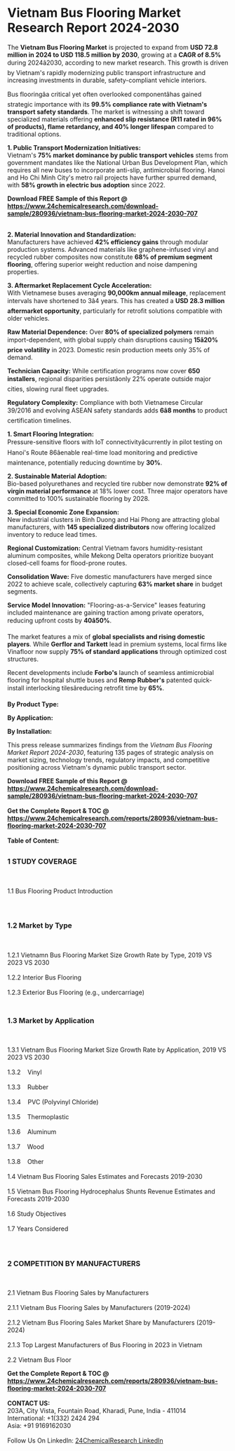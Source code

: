 <h1>Vietnam Bus Flooring   Market Research Report 2024-2030</h1><p>The <strong>Vietnam Bus Flooring Market</strong> is projected to expand from <strong>USD 72.8 million in 2024 to USD 118.5 million by 2030</strong>, growing at a <strong>CAGR of 8.5%</strong> during 2024â2030, according to new market research. This growth is driven by Vietnam's rapidly modernizing public transport infrastructure and increasing investments in durable, safety-compliant vehicle interiors.</p><p>Bus flooringâa critical yet often overlooked componentâhas gained strategic importance with its <strong>99.5% compliance rate with Vietnam's transport safety standards</strong>. The market is witnessing a shift toward specialized materials offering <strong>enhanced slip resistance (R11 rated in 96% of products), flame retardancy, and 40% longer lifespan</strong> compared to traditional options.</p><p><strong>1. Public Transport Modernization Initiatives:</strong><br>
Vietnam's <strong>75% market dominance by public transport vehicles</strong> stems from government mandates like the National Urban Bus Development Plan, which requires all new buses to incorporate anti-slip, antimicrobial flooring. Hanoi and Ho Chi Minh City's metro rail projects have further spurred demand, with <strong>58% growth in electric bus adoption</strong> since 2022.</p><div><b>Download FREE Sample of this Report @ 
            <a href="https://www.24chemicalresearch.com/download-sample/280936/vietnam-bus-flooring-market-2024-2030-707">
            https://www.24chemicalresearch.com/download-sample/280936/vietnam-bus-flooring-market-2024-2030-707</a></b></div><br><p><strong>2. Material Innovation and Standardization:</strong><br>
Manufacturers have achieved <strong>42% efficiency gains</strong> through modular production systems. Advanced materials like graphene-infused vinyl and recycled rubber composites now constitute <strong>68% of premium segment flooring</strong>, offering superior weight reduction and noise dampening properties.</p><p><strong>3. Aftermarket Replacement Cycle Acceleration:</strong><br>
With Vietnamese buses averaging <strong>90,000km annual mileage</strong>, replacement intervals have shortened to 3â4 years. This has created a <strong>USD 28.3 million aftermarket opportunity</strong>, particularly for retrofit solutions compatible with older vehicles.</p><p><strong>Raw Material Dependence:</strong> Over <strong>80% of specialized polymers</strong> remain import-dependent, with global supply chain disruptions causing <strong>15â20% price volatility</strong> in 2023. Domestic resin production meets only 35% of demand.</p><p><strong>Technician Capacity:</strong> While certification programs now cover <strong>650 installers</strong>, regional disparities persistâonly 22% operate outside major cities, slowing rural fleet upgrades.</p><p><strong>Regulatory Complexity:</strong> Compliance with both Vietnamese Circular 39/2016 and evolving ASEAN safety standards adds <strong>6â8 months</strong> to product certification timelines.</p><p><strong>1. Smart Flooring Integration:</strong><br>
Pressure-sensitive floors with IoT connectivityâcurrently in pilot testing on Hanoi's Route 86âenable real-time load monitoring and predictive maintenance, potentially reducing downtime by <strong>30%</strong>.</p><p><strong>2. Sustainable Material Adoption:</strong><br>
Bio-based polyurethanes and recycled tire rubber now demonstrate <strong>92% of virgin material performance</strong> at 18% lower cost. Three major operators have committed to 100% sustainable flooring by 2028.</p><p><strong>3. Special Economic Zone Expansion:</strong><br>
New industrial clusters in Binh Duong and Hai Phong are attracting global manufacturers, with <strong>145 specialized distributors</strong> now offering localized inventory to reduce lead times.</p><p><strong>Regional Customization:</strong> Central Vietnam favors humidity-resistant aluminum composites, while Mekong Delta operators prioritize buoyant closed-cell foams for flood-prone routes.</p><p><strong>Consolidation Wave:</strong> Five domestic manufacturers have merged since 2022 to achieve scale, collectively capturing <strong>63% market share</strong> in budget segments.</p><p><strong>Service Model Innovation:</strong> "Flooring-as-a-Service" leases featuring included maintenance are gaining traction among private operators, reducing upfront costs by <strong>40â50%</strong>.</p><p>The market features a mix of <strong>global specialists and rising domestic players</strong>. While <strong>Gerflor and Tarkett</strong> lead in premium systems, local firms like Vinafloor now supply <strong>75% of standard applications</strong> through optimized cost structures.</p><p>Recent developments include <strong>Forbo's</strong> launch of seamless antimicrobial flooring for hospital shuttle buses and <strong>Remp Rubber's</strong> patented quick-install interlocking tilesâreducing retrofit time by <strong>65%</strong>.</p><p><strong>By Product Type:</strong></p><p><strong>By Application:</strong></p><p><strong>By Installation:</strong></p><p>This press release summarizes findings from the <em>Vietnam Bus Flooring Market Report 2024-2030</em>, featuring 135 pages of strategic analysis on market sizing, technology trends, regulatory impacts, and competitive positioning across Vietnam's dynamic public transport sector.</p><div><b>Download FREE Sample of this Report @ 
            <a href="https://www.24chemicalresearch.com/download-sample/280936/vietnam-bus-flooring-market-2024-2030-707">
            https://www.24chemicalresearch.com/download-sample/280936/vietnam-bus-flooring-market-2024-2030-707</a></b></div><br><div><b>Get the Complete Report & TOC @ 
            <a href="https://www.24chemicalresearch.com/reports/280936/vietnam-bus-flooring-market-2024-2030-707">
            https://www.24chemicalresearch.com/reports/280936/vietnam-bus-flooring-market-2024-2030-707</a></b></div><br>
            <b>Table of Content:</b><p><h2><span style="font-size:16px"><strong>1 STUDY COVERAGE</strong></span></h2><br />
<p>1.1 Bus Flooring   Product Introduction</p><br />
<h2><span style="font-size:16px"><strong>1.2 Market by Type</strong></span></h2><br />
<p>1.2.1 Vietnamn Bus Flooring   Market Size Growth Rate by Type, 2019 VS 2023 VS 2030<br /><br />
1.2.2 Interior Bus Flooring&nbsp;&nbsp; &nbsp;<br /><br />
1.2.3 Exterior Bus Flooring (e.g., undercarriage)<br /><br />
<h2><span style="font-size:16px"><strong>1.3 Market by Application</strong></span></h2><br />
<p>1.3.1 Vietnam Bus Flooring   Market Size Growth Rate by Application, 2019 VS 2023 VS 2030<br /><br />
1.3.2&nbsp;&nbsp; &nbsp;Vinyl<br /><br />
1.3.3&nbsp;&nbsp; &nbsp;Rubber<br /><br />
1.3.4&nbsp;&nbsp; &nbsp;PVC (Polyvinyl Chloride)<br /><br />
1.3.5&nbsp;&nbsp; &nbsp;Thermoplastic<br /><br />
1.3.6&nbsp;&nbsp; &nbsp;Aluminum<br /><br />
1.3.7&nbsp;&nbsp; &nbsp;Wood<br /><br />
1.3.8&nbsp;&nbsp; &nbsp;Other<br /><br />
1.4 Vietnam Bus Flooring   Sales Estimates and Forecasts 2019-2030<br /><br />
1.5 Vietnam Bus Flooring   Hydrocephalus Shunts Revenue Estimates and Forecasts 2019-2030<br /><br />
1.6 Study Objectives<br /><br />
1.7 Years Considered</p><br />
<h2><span style="font-size:16px"><strong>2 COMPETITION BY MANUFACTURERS</strong></span></h2><br />
<p>2.1 Vietnam Bus Flooring   Sales by Manufacturers<br /><br />
2.1.1 Vietnam Bus Flooring   Sales by Manufacturers (2019-2024)<br /><br />
2.1.2 Vietnam Bus Flooring   Sales Market Share by Manufacturers (2019-2024)<br /><br />
2.1.3 Top Largest Manufacturers of Bus Flooring   in 2023 in Vietnam<br /><br />
2.2 Vietnam Bus Floor</p><div><b>Get the Complete Report & TOC @ 
            <a href="https://www.24chemicalresearch.com/reports/280936/vietnam-bus-flooring-market-2024-2030-707">
            https://www.24chemicalresearch.com/reports/280936/vietnam-bus-flooring-market-2024-2030-707</a></b></div><br><b>CONTACT US:</b><br>
            203A, City Vista, Fountain Road, Kharadi, Pune, India - 411014<br>
            International: +1(332) 2424 294<br>
            Asia: +91 9169162030 <br><br>
            Follow Us On LinkedIn: <a href="https://www.linkedin.com/company/24chemicalresearch/">24ChemicalResearch LinkedIn</a>